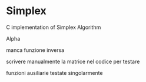 Simplex
=======

C implementation of Simplex Algorithm

Alpha

manca funzione inversa 

scrivere manualmente la matrice nel codice per testare

funzioni ausiliarie testate singolarmente
